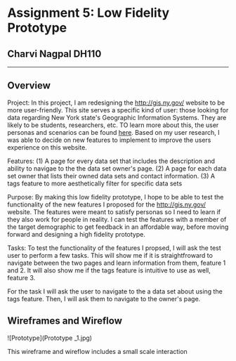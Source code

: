 # Assignment 5: Low Fidelity Prototype

## Charvi Nagpal DH110

--- 

## Overview

Project: In this project, I am redesigning the http://gis.ny.gov/ website to be more user-friendly. This site serves a specific kind of user: those looking for data regarding New York state's Geographic Information Systems. They are likely to be students, researchers, etc. TO learn more about this, the user personas and scenarios can be found [here](https://github.com/cnagpal/DGTHUM110/tree/main/Assignment04). Based on my user research, I was able to decide on new features to implement to improve the users experience on this website. 

Features: (1) A page for every data set that includes the description and ability to navigae to the the data set owner's page. (2) A page for each data set owner that lists their owned data sets and contact information. (3) A tags feature to more aesthetically filter for specific data sets

Purpose: By making this low fidelity prototype, I hope to be able to test the functionality of the new features I proposed for the http://gis.ny.gov/ website. The features were meant to satisfy personas so I need to learn if they also work for people in reality. I can test the features with a member of the target demographic to get feedback in an affordable way, before moving forward and designing a high fidelity prototype. 

Tasks: To test the functionality of the features I propsed, I will ask the test user to perform a few tasks. This will show me if it is straightfroward to navigate between the two pages and learn information from them, feature 1 and 2. It will also show me if the tags feature is intuitive to use as well, feature 3. 

For the task I will ask the user to navigate to the a data set about  using the tags feature. Then, I will ask them to navigate to the owner's page.

## Wireframes and Wireflow

![Prototype](Prototype _1.jpg)

This wireframe and wireflow includes a small scale interaction
